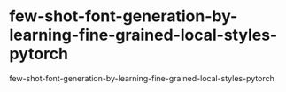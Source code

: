 # few-shot-font-generation-by-learning-fine-grained-local-styles-pytorch
few-shot-font-generation-by-learning-fine-grained-local-styles-pytorch
